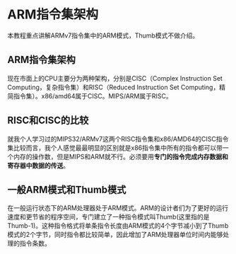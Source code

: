 # ARM指令集架构

本教程重点讲解ARMv7指令集中的ARM模式，Thumb模式不做介绍。

## ARM指令集架构

现在市面上的CPU主要分为两种架构，分别是CISC（Complex Instruction Set Computing，复杂指令集）和RISC（Reduced Instruction Set Computing，精简指令集）。x86/amd64属于CISC。MIPS/ARM属于RISC。

## RISC和CISC的比较

就我个人学习过的MIPS32/ARMv7这两个RISC指令集和x86/AMD64的CISC指令集比较而言，我个人感觉最最明显的区别就是x86指令集中所有的指令都可以带一个内存的操作数，但是MIPS和ARM就不行。必须要用**专门的指令完成内存数据和寄存器中数据的传送**。

## 一般ARM模式和Thumb模式

在一般运行状态下的ARM处理器处于ARM模式。ARM的设计者们为了更好的运行速度和更节省的程序空间，专门建立了一种指令模式叫Thumb(这里指的是Thumb-1)。这种指令格式将单条指令长度由ARM模式的4个字节减小到了Thumb模式的2个字节，同时指令都比较简单，因此增加了ARM处理器单位时间内能够处理的指令条数。
